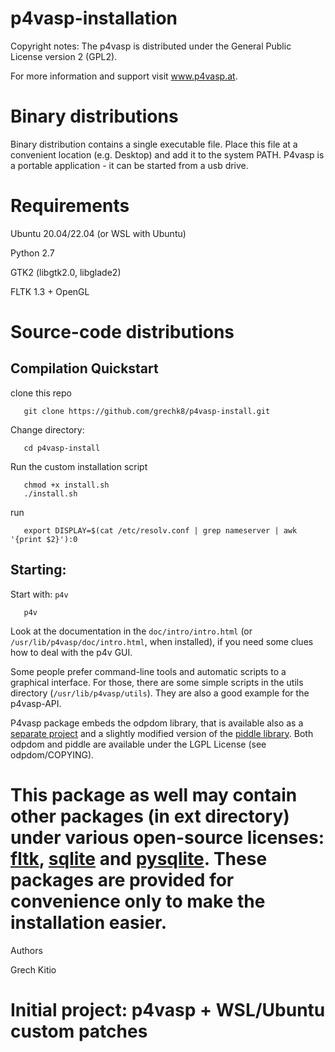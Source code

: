 p4vasp-installation
==========================

Copyright notes:
The p4vasp is distributed under the General Public License version 2 (GPL2).

For more information and support visit www.p4vasp.at.

Binary distributions
==========================

Binary distribution contains a single executable file.
Place this file at a convenient location (e.g. Desktop)
and add it to the system PATH.
P4vasp is a portable application - it can be started from a usb drive.

Requirements
==========================

Ubuntu 20.04/22.04 (or WSL with Ubuntu)

Python 2.7

GTK2 (libgtk2.0, libglade2)

FLTK 1.3 + OpenGL

Source-code distributions
==========================

Compilation Quickstart
--------------------------

clone this repo
```
   git clone https://github.com/grechk8/p4vasp-install.git
```
Change directory:               
```
   cd p4vasp-install
```

Run the custom installation script

```
   chmod +x install.sh
   ./install.sh
```

run
```
   export DISPLAY=$(cat /etc/resolv.conf | grep nameserver | awk '{print $2}'):0
```


Starting:
--------------------------

Start with: `p4v`

```
   p4v
```

Look at the documentation in the `doc/intro/intro.html`
(or `/usr/lib/p4vasp/doc/intro.html`, when installed),
if you need some clues how to deal with the p4v GUI.

Some people prefer command-line tools and automatic scripts
to a graphical interface. For those, there are some simple
scripts in the utils directory (`/usr/lib/p4vasp/utils`).
They are also a good example for the p4vasp-API.


P4vasp package embeds the odpdom library, that is available also as a [separate
project](http://sourceforge.net/projects/odpdom) and a slightly modified version
of the [piddle library](piddle.sourceforge.net).
Both odpdom and piddle are available under the LGPL License (see
odpdom/COPYING).

This package as well may contain other packages (in ext directory) under various open-source licenses:
[fltk](www.fltk.org), [sqlite](www.sqlite.org) and [pysqlite](code.google.com/p/pysqlite).
These packages are provided for convenience only to make the installation easier.
==========================


Authors

Grech Kitio

Initial project: p4vasp + WSL/Ubuntu custom patches
==========================
